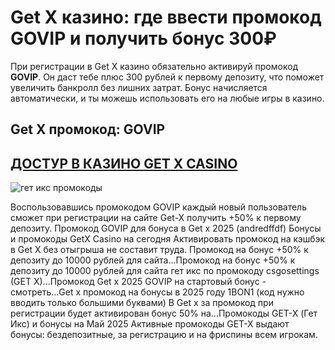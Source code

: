 # Get X казино: где ввести промокод GOVIP и получить бонус 300₽
При регистрации в Get X казино обязательно активируй промокод **GOVIP**.
Он даст тебе плюс 300 рублей к первому депозиту, что поможет увеличить банкролл без лишних затрат. 
Бонус начисляется автоматически, и ты можешь использовать его на любые игры в казино.
## Get X промокод: GOVIP
## [ДОСТУР В КАЗИНО GET X CASINO](https://linkcasino.ru/getx)

![гет икс промокоды](https://github.com/user-attachments/assets/c27d4080-49c0-4a84-accd-3a6fd8b6bfb2)

Воспользовавшись промокодом GOVIP каждый новый пользователь сможет при регистрации на сайте Get-X получить +50% к первому депозиту. Промокод GOVIP для бонуса в Get x 2025 (andredffdf) Бонусы и промокоды GetX Casino на сегодня Активировать промокод на кэшбэк в Get X без отыгрыша не составит труда. Промокод на бонус +50% к депозиту до 10000 рублей для сайта...Промокод на бонус +50% к депозиту до 10000 рублей для сайта гет икс по промокоду csgosettings (GET X)...Промокод Get x 2025 GOVIP на стартовый бонус - смотреть...Get x промокод на бонусы в 2025 году 1BON1 (код нужно вводить только большими буквами) В Get x за промокод при регистрации будет активирован бонус 50% на...Промокоды GET-X (Гет Икс) и бонусы на Май 2025 Активные промокоды GET-X выдают бонусы: бездепозитные, за регистрацию и на фриспины всем игрокам. 
